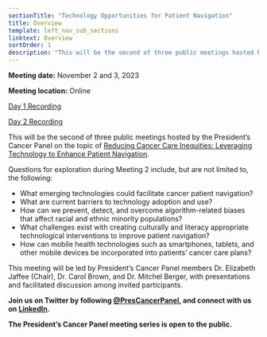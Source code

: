 ```yaml
---
sectionTitle: "Technology Opportunities for Patient Navigation"
title: Overview
template: left_nav_sub_sections
linktext: Overview
sortOrder: 1
description: "This will be the second of three public meetings hosted by the President’s Cancer Panel on the topic of Reducing Cancer Care Inequities: Leveraging Technology to Enhance Patient Navigation."
---
```


**Meeting date:** November 2 and 3, 2023

**Meeting location:** Online

[Day 1 Recording](https://nci.rev.vbrick.com/#/videos/0856e728-6317-481a-a87b-cd7552c10556)

[Day 2 Recording](https://nci.rev.vbrick.com/#/videos/06c34150-e3df-4903-b3b3-1b715976026f)

This will be the second of three public meetings hosted by the President’s Cancer Panel on the topic of [Reducing Cancer Care Inequities: Leveraging Technology to Enhance Patient Navigation](/reports/2023/inequities/).

Questions for exploration during Meeting 2 include, but are not limited to, the following:

- What emerging technologies could facilitate cancer patient navigation?
- What are current barriers to technology adoption and use?
- How can we prevent, detect, and overcome algorithm-related biases that affect racial and ethnic minority populations?
- What challenges exist with creating culturally and literacy appropriate technological interventions to improve patient navigation?
- How can mobile health technologies such as smartphones, tablets, and other mobile devices be incorporated into patients’ cancer care plans?

This meeting will be led by President’s Cancer Panel members Dr. Elizabeth Jaffee (Chair), Dr. Carol Brown, and Dr. Mitchel Berger, with presentations and facilitated discussion among invited participants.

**Join us on Twitter by following [@PresCancerPanel](https://twitter.com/PresCancerPanel), and connect with us on [LinkedIn](https://www.linkedin.com/company/president's-cancer-panel/).**

**The President’s Cancer Panel meeting series is open to the public.**


